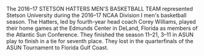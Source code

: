 The 2016–17 STETSON HATTERS MEN'S BASKETBALL TEAM represented Stetson University during the 2016–17 NCAA Division I men's basketball season. The Hatters, led by fourth-year head coach Corey Williams, played their home games at the Edmunds Center in DeLand, Florida as members of the Atlantic Sun Conference. They finished the season 11–21, 3–11 in ASUN play to finish in a tie for seventh place. They lost in the quarterfinals of the ASUN Tournament to Florida Gulf Coast.
